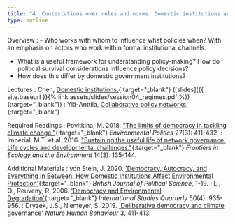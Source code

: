 ```yaml
---
title: "4. Contestations over rules and norms: Domestic institutions and policy actors (25.3)"
type: outline
---
```


Overview
: - Who works with whom to influence what policies when? With an emphasis on actors who work within formal institutional channels.
  - What is a useful framework for understanding policy-making? How do political survival considerations influence policy decisions?
  - How does this differ by domestic government institutions?

Lectures
: Chen, [Domestic institutions.](https://vimeo.com/530190247){:target="_blank"} ([slides]({{ site.baseurl }}{% link assets/slides/session04_regimes.pdf %}){:target="_blank"})
: Ylä-Anttila, [Collaborative policy networks.](https://vimeo.com/530448958){:target="_blank"}

Required Readings
: Povitkina, M. 2018. ["The limits of democracy in tackling climate change."](https://doi.org/10.1080/09644016.2018.1444723){:target="_blank"} _Environmental Politics_ 27(3): 411-432.
: Imperial, M.T. et al. 2016. ["Sustaining the useful life of network governance: Life cycles and developmental challenges."](https://doi.org/10.1002/fee.1249){:target="_blank"} _Frontiers in Ecology and the Environment_ 14(3): 135-144.

Additional Materials
: von Stein, J. 2020. ['Democracy, Autocracy, and Everything in Between: How Domestic Institutions Affect Environmental Protection'](https://doi.org/10.1017/S000712342000054X){:target="_blank"} _British Journal of Political Science_, 1-19.
: Li, Q., Reuveny, R. 2006. ['Democracy and Environmental Degradation'](https://doi.org/10.1111/j.1468-2478.2006.00432.x){:target="_blank"} _International Studies Quarterly_ 50(4): 935-956.
: Dryzek, J.S., Niemeyer, S. 2019. ['Deliberative democracy and climate governance'](https://doi.org/10.1038/s41562-019-0591-9) _Nature Human Behaviour_ 3, 411-413.
